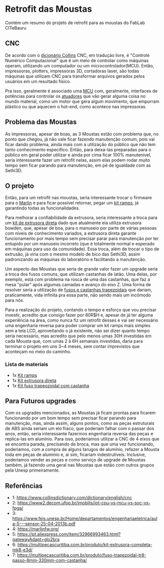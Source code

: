 # Retrofit das Moustas
Contém um resumo do projeto de retrofit para as moustas do FabLab CITeBauru

## CNC
De acordo com o [dicionário Collins](https://www.collinsdictionary.com/dictionary/english/cnc) CNC, em tradução livre, é "Controle Numérico Computacional" que é um meio de controlar como máquinas operam, utilizando um computador ou um microcontrolador(MCU). Então, impressoras, plotters, impressoras 3D, cortadoras laser, são todas máquinas que utilizam CNC para transformar arquivos gerados pelos usuários em um resultado físico.

Pra isso, geralmente é associado uma [MCU](https://www2.decom.ufop.br/imobilis/iot-cpu-vs-mcu-vs-soc-vs-fpga/) com, geralmente, interfaces de potências para controlar os [atuadores](https://www.feis.unesp.br/Home/departamentos/engenhariaeletrica/aula-5---sensor-25-04-2013b.pdf) que vão gerar alguma coisa no mundo material, como um motor que gera algum movimento, que empurram plástico ou que aquecem o hot-end, como acontece nas impressoras.

## Problema das Moustas
As impressoras, apesar de boas, as 3 Moustas estão com problema que, no ponto que chegou, já não vale ficar fazendo manutenção comum, pois vai ficar dando problema, ainda mais com a utilização do público que não tem tanto conhecimento específico. Então, para deixa-las preparadas para o público em geral poder utilizar e ainda por cima ficar 100% manutenível, seria interessante fazer um retrofit nelas, assim elas podem rodar muito tempo sem ficar parando para manutenção, em pé de igualdade com as Sethi3D.

## O projeto
Então, para um retrofit nas moustas, seria interessante trocar o firmware para o [Marlin](https://marlinfw.org/) e para ficar possível retornar, pegar um [kit ramps](https://pt.aliexpress.com/item/32966993463.html?gatewayAdapt=glo2bra), já garantindo todas as funcionalidades.

Para melhorar a confiabilidade da extrusora, seria interessante a troca para um [kit de extrusora direta](https://multipecascuritiba.com.br/produto/kit-extrusora-completa-mk8-e3d/) dado que atualmente ela utiliza extrusora bowden, que, apesar de boa, para o manuseio por parte de várias pessoas com níveis de conhecimento variados, a extrusora direta garante funcionamento por mais tempo sem precisar parar para manutenção por ter entupido por um manuseio incorreto (que é totalmente normal e esperado em máquinas para uso da comunidade). Essa troca, além de trocar o tipo de extrusão, já viria com o mesmo modelo de bico das Sethi3D, assim padronizando as máquinas do laboratório e facilitando a manutenção.

Um aspecto das Moustas que seria de grande valor fazer um upgrade seria a troca dos fusos comuns, que utilizam castanhas de latão. Uma delas, por exemplo, está com problema na rosca de uma das castanhas, que faz a mesa "pular" após algumas camadas e avanço do eixo Z. Uma forma de resolver seria a utilização de [fusos e castanhas trapezoidais](https://multipecascuritiba.com.br/produto/fuso-trapezoidal-tr8-passo-8mm-330mm-com-castanha/) que dariam, praticamente, vida infinita pra essa parte, não sendo mais um incômodo para nós.

Para a realização do projeto, contando o tempo e esforço que vou precisar investir, acredito que consigo fazer por 80R$H e, apesar de já ter alguma experiência na área, como nunca fiz um retrofit desses e vai ser necessário uma engenharia reversa para poder comprar um kit ramps mais simples sem a tela LCD, aproveitando o já existente, não sei dizer quanto tempo seria necessário, mas acredito que pelo menos umas 30H investidas em cada Mousta que, com umas 2 à 6H semanais investidas, daria para terminar o projeto em uns 3~4 meses, sem contar imprevistos que aconteçam no meio do caminho.

### Lista de materiais
- 1x [Kit ramps](https://pt.aliexpress.com/item/32966993463.html?gatewayAdapt=glo2bra)
- 1x [Kit extrusora direta](https://multipecascuritiba.com.br/produto/kit-extrusora-completa-mk8-e3d/)
- 1x [Kit fuso trapeozoidal com castanha](https://multipecascuritiba.com.br/produto/fuso-trapezoidal-tr8-passo-8mm-330mm-com-castanha/)

## Para Futuros upgrades
Com os upgrades mencionados, as Moustas já ficam prontas para ficarem funcionando por um bom tempo sem precisar ficar parando para manutenção, mas, ainda assim, alguns pontos, como as peças estruturais de ABS ainda seriam um elo fraco, que poderiam falhar com o passar dos anos, então, seria interessante fazermos engenharia reversa das peças e replica-las em alumínio. Para isso, poderiamos utilizar a CNC de 4 eixos que se encontra parada, precisando de broca, mas que uma vez funcionando, poderiamos, com a compra de alguns tarugos de alumínio, refazer a Mousta toda em peças de alumínio e, ai sim, ficariam indestrutíveis. Inclusive, poderiamos vender as peças e como serviço de upgrade de Moustas também, já fazendo uma geral nas Moustas que estão com outros grupos pela Unesp primeiramente.

## Referências
- 1: https://www.collinsdictionary.com/dictionary/english/cnc
- 2: https://www2.decom.ufop.br/imobilis/iot-cpu-vs-mcu-vs-soc-vs-fpga/
- 3: https://www.feis.unesp.br/Home/departamentos/engenhariaeletrica/aula-5---sensor-25-04-2013b.pdf
- 4: https://marlinfw.org/
- 5: https://pt.aliexpress.com/item/32966993463.html?gatewayAdapt=glo2bra
- 6: https://multipecascuritiba.com.br/produto/kit-extrusora-completa-mk8-e3d/
- 7: https://multipecascuritiba.com.br/produto/fuso-trapezoidal-tr8-passo-8mm-330mm-com-castanha/
